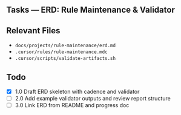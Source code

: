 ## Tasks — ERD: Rule Maintenance & Validator

## Relevant Files

- `docs/projects/rule-maintenance/erd.md`
- `.cursor/rules/rule-maintenance.mdc`
- `.cursor/scripts/validate-artifacts.sh`

## Todo

- [x] 1.0 Draft ERD skeleton with cadence and validator
- [ ] 2.0 Add example validator outputs and review report structure
- [ ] 3.0 Link ERD from README and progress doc
